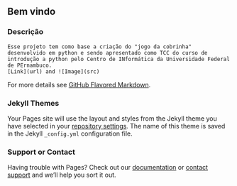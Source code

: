 ## Bem vindo

### Descrição
```descricao
Esse projeto tem como base a criação do "jogo da cobrinha" desenvolvido em python e sendo apresentado como TCC do curso de introdução a python pelo Centro de INformática da Universidade Federal de PErnambuco. 
[Link](url) and ![Image](src)
```

For more details see [GitHub Flavored Markdown](https://guides.github.com/features/mastering-markdown/).

### Jekyll Themes

Your Pages site will use the layout and styles from the Jekyll theme you have selected in your [repository settings](https://github.com/MrPauloJ/Jogo_cobrinha/settings). The name of this theme is saved in the Jekyll `_config.yml` configuration file.

### Support or Contact

Having trouble with Pages? Check out our [documentation](https://help.github.com/categories/github-pages-basics/) or [contact support](https://github.com/contact) and we’ll help you sort it out.
